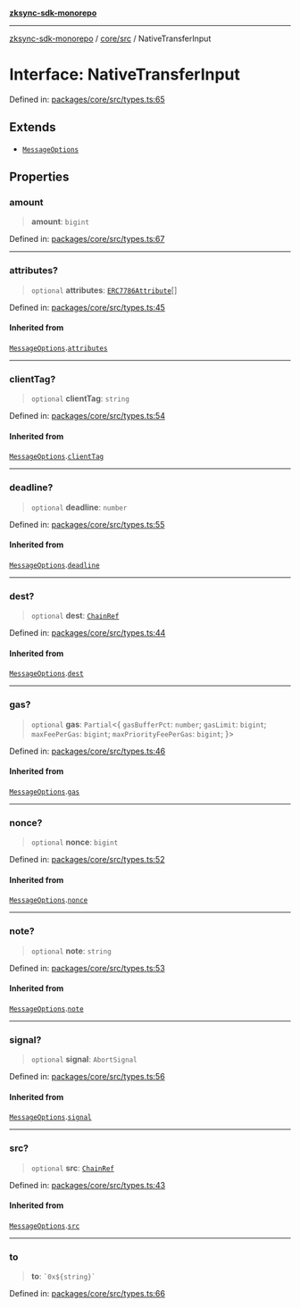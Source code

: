 [**zksync-sdk-monorepo**](../../../README.md)

***

[zksync-sdk-monorepo](../../../README.md) / [core/src](../README.md) / NativeTransferInput

# Interface: NativeTransferInput

Defined in: [packages/core/src/types.ts:65](https://github.com/dutterbutter/zksync-sdk/blob/128d557933eb10f01edd78c0b3392137ca480daf/packages/core/src/types.ts#L65)

## Extends

- [`MessageOptions`](MessageOptions.md)

## Properties

### amount

> **amount**: `bigint`

Defined in: [packages/core/src/types.ts:67](https://github.com/dutterbutter/zksync-sdk/blob/128d557933eb10f01edd78c0b3392137ca480daf/packages/core/src/types.ts#L67)

***

### attributes?

> `optional` **attributes**: [`ERC7786Attribute`](../type-aliases/ERC7786Attribute.md)[]

Defined in: [packages/core/src/types.ts:45](https://github.com/dutterbutter/zksync-sdk/blob/128d557933eb10f01edd78c0b3392137ca480daf/packages/core/src/types.ts#L45)

#### Inherited from

[`MessageOptions`](MessageOptions.md).[`attributes`](MessageOptions.md#attributes)

***

### clientTag?

> `optional` **clientTag**: `string`

Defined in: [packages/core/src/types.ts:54](https://github.com/dutterbutter/zksync-sdk/blob/128d557933eb10f01edd78c0b3392137ca480daf/packages/core/src/types.ts#L54)

#### Inherited from

[`MessageOptions`](MessageOptions.md).[`clientTag`](MessageOptions.md#clienttag)

***

### deadline?

> `optional` **deadline**: `number`

Defined in: [packages/core/src/types.ts:55](https://github.com/dutterbutter/zksync-sdk/blob/128d557933eb10f01edd78c0b3392137ca480daf/packages/core/src/types.ts#L55)

#### Inherited from

[`MessageOptions`](MessageOptions.md).[`deadline`](MessageOptions.md#deadline)

***

### dest?

> `optional` **dest**: [`ChainRef`](../type-aliases/ChainRef.md)

Defined in: [packages/core/src/types.ts:44](https://github.com/dutterbutter/zksync-sdk/blob/128d557933eb10f01edd78c0b3392137ca480daf/packages/core/src/types.ts#L44)

#### Inherited from

[`MessageOptions`](MessageOptions.md).[`dest`](MessageOptions.md#dest)

***

### gas?

> `optional` **gas**: `Partial`\<\{ `gasBufferPct`: `number`; `gasLimit`: `bigint`; `maxFeePerGas`: `bigint`; `maxPriorityFeePerGas`: `bigint`; \}\>

Defined in: [packages/core/src/types.ts:46](https://github.com/dutterbutter/zksync-sdk/blob/128d557933eb10f01edd78c0b3392137ca480daf/packages/core/src/types.ts#L46)

#### Inherited from

[`MessageOptions`](MessageOptions.md).[`gas`](MessageOptions.md#gas)

***

### nonce?

> `optional` **nonce**: `bigint`

Defined in: [packages/core/src/types.ts:52](https://github.com/dutterbutter/zksync-sdk/blob/128d557933eb10f01edd78c0b3392137ca480daf/packages/core/src/types.ts#L52)

#### Inherited from

[`MessageOptions`](MessageOptions.md).[`nonce`](MessageOptions.md#nonce)

***

### note?

> `optional` **note**: `string`

Defined in: [packages/core/src/types.ts:53](https://github.com/dutterbutter/zksync-sdk/blob/128d557933eb10f01edd78c0b3392137ca480daf/packages/core/src/types.ts#L53)

#### Inherited from

[`MessageOptions`](MessageOptions.md).[`note`](MessageOptions.md#note)

***

### signal?

> `optional` **signal**: `AbortSignal`

Defined in: [packages/core/src/types.ts:56](https://github.com/dutterbutter/zksync-sdk/blob/128d557933eb10f01edd78c0b3392137ca480daf/packages/core/src/types.ts#L56)

#### Inherited from

[`MessageOptions`](MessageOptions.md).[`signal`](MessageOptions.md#signal)

***

### src?

> `optional` **src**: [`ChainRef`](../type-aliases/ChainRef.md)

Defined in: [packages/core/src/types.ts:43](https://github.com/dutterbutter/zksync-sdk/blob/128d557933eb10f01edd78c0b3392137ca480daf/packages/core/src/types.ts#L43)

#### Inherited from

[`MessageOptions`](MessageOptions.md).[`src`](MessageOptions.md#src)

***

### to

> **to**: `` `0x${string}` ``

Defined in: [packages/core/src/types.ts:66](https://github.com/dutterbutter/zksync-sdk/blob/128d557933eb10f01edd78c0b3392137ca480daf/packages/core/src/types.ts#L66)
